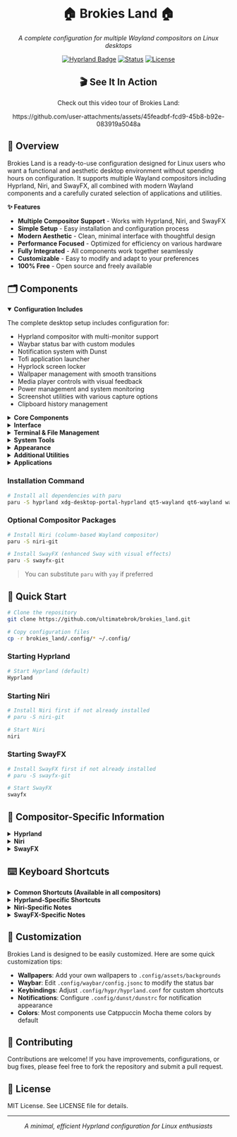 <h1 align="center">🏠 Brokies Land 🏠</h1>

<p align="center"><i>A complete configuration for multiple Wayland compositors on Linux desktops</i></p>

<p align="center">
  <a href="https://hyprland.org/"><img src="https://img.shields.io/badge/WM-Hyprland-blue" alt="Hyprland Badge"></a>
  <a href="https://github.com/ultimatebrok/brokies_land"><img src="https://img.shields.io/badge/Status-Active-green" alt="Status"></a>
  <a href="LICENSE"><img src="https://img.shields.io/badge/License-MIT-yellow" alt="License"></a>
</p>

<div align="center">
  <h2>🎬 See It In Action</h2>
  <p>Check out this video tour of Brokies Land:</p>
  <p>https://github.com/user-attachments/assets/45feadbf-fcd9-45b8-b92e-083919a5048a</p>
</div>

## 🌟 Overview

Brokies Land is a ready-to-use configuration designed for Linux users who want a functional and aesthetic desktop environment without spending hours on configuration. It supports multiple Wayland compositors including Hyprland, Niri, and SwayFX, all combined with modern Wayland components and a carefully curated selection of applications and utilities.

<b>✨ Features</b>

- **Multiple Compositor Support** - Works with Hyprland, Niri, and SwayFX
- **Simple Setup** - Easy installation and configuration process
- **Modern Aesthetic** - Clean, minimal interface with thoughtful design
- **Performance Focused** - Optimized for efficiency on various hardware
- **Fully Integrated** - All components work together seamlessly
- **Customizable** - Easy to modify and adapt to your preferences
- **100% Free** - Open source and freely available

## 🗂️ Components

<details open>
<summary><b>Configuration Includes</b></summary>
<p>The complete desktop setup includes configuration for:</p>

- Hyprland compositor with multi-monitor support
- Waybar status bar with custom modules
- Notification system with Dunst
- Tofi application launcher
- Hyprlock screen locker
- Wallpaper management with smooth transitions
- Media player controls with visual feedback
- Power management and system monitoring
- Screenshot utilities with various capture options
- Clipboard history management
</details>

<details>
<summary><b>Core Components</b></summary>

- `hyprland` - Wayland compositor
- `xdg-desktop-portal-hyprland` - XDG portal for Hyprland
</details>

<details>
<summary><b>Interface</b></summary>
<div class="content" style="margin-left: 15px;">

- <code>waybar</code> - Status bar for showing system information
- <code>tofi</code> - Minimal and fast application launcher
- <code>dunst</code> - Lightweight notification daemon
</div>
</details>

<details>
<summary><b>Terminal & File Management</b></summary>
<div class="content" style="margin-left: 15px;">

- <code>kitty</code> - Fast, feature-rich GPU-based terminal emulator
- <code>ghostty</code> - Modern, GPU-accelerated terminal alternative
- <code>nautilus</code> - GNOME's file manager with Wayland support
</div>
</details>

<details>
<summary><b>System Tools</b></summary>
<div class="content" style="margin-left: 15px;">

- <code>hyprlock</code> - Secure screen locker for Hyprland
- <code>hypridle</code> - Idle management daemon
- <code>wlogout</code> - Wayland logout menu
- <code>swww</code> - Efficient wallpaper daemon with smooth transitions
- <code>grimblast</code> - Screenshot utility with built-in editor
</div>
</details>

<details>
<summary><b>Appearance</b></summary>
<div class="content" style="margin-left: 15px;">

- <code>nwg-look</code> - GTK settings manager for Wayland
- <code>kvantum</code> - SVG-based Qt theme engine
- <code>noto-fonts-cjk</code> - Google Noto CJK fonts
- <code>bibata-cursor-theme</code> - Modern cursor theme
- <code>fluent-icon-theme-git</code> - Fluent design icon theme
- <a href="https://github.com/vinceliuice/Orchis-theme">Orchis-theme</a> - Modern GTK theme based on Material Design
</div>
</details>

<details>
<summary><b>Additional Utilities</b></summary>
<div class="content" style="margin-left: 15px;">

- <code>cliphist</code> - Wayland clipboard manager
- <code>qt5-wayland</code> & <code>qt6-wayland</code> - Wayland support for Qt applications
- <code>polkit-kde-agent</code> - Authentication agent for system permissions
- <code>brightnessctl</code> - Brightness control utility
- <code>playerctl</code> - Media player controller
- <code>pavucontrol</code> - PulseAudio volume control
- <code>bluez</code> & <code>bluez-utils</code> - Bluetooth protocol stack and utilities
- <code>jamesdsp</code> - Sound effects processor for PipeWire/PulseAudio
- <code>gnome-clocks</code> - Alarms, timers, and world clock application
</div>
</details>

<details>
<summary><b>Applications</b></summary>

- `zen-browser` - Web browser
- `visual-studio-code` - Code editor
- `zed-preview` - Alternative code editor
</details>

### Installation Command

```bash
# Install all dependencies with paru
paru -S hyprland xdg-desktop-portal-hyprland qt5-wayland qt6-wayland waybar kitty dunst tofi nautilus polkit-kde-agent swww brightnessctl grimblast-git hyprlock hypridle wleave-git wlogout playerctl pavucontrol cliphist nwg-look kvantum zen-browser-bin visual-studio-code-bin zed-preview-bin noto-fonts-cjk bluez bluez-utils ghostty jamesdsp bibata-cursor-theme fluent-icon-theme-git gnome-clocks
```

### Optional Compositor Packages

```bash
# Install Niri (column-based Wayland compositor)
paru -S niri-git

# Install SwayFX (enhanced Sway with visual effects)
paru -S swayfx-git
```

> You can substitute `paru` with `yay` if preferred

## 🚀 Quick Start

```bash
# Clone the repository
git clone https://github.com/ultimatebrok/brokies_land.git

# Copy configuration files
cp -r brokies_land/.config/* ~/.config/
```

### Starting Hyprland
```bash
# Start Hyprland (default)
Hyprland
```

### Starting Niri
```bash
# Install Niri first if not already installed
# paru -S niri-git

# Start Niri
niri
```

### Starting SwayFX
```bash
# Install SwayFX first if not already installed
# paru -S swayfx-git

# Start SwayFX
swayfx
```

## 🔄 Compositor-Specific Information

<details>
<summary><b>Hyprland</b></summary>
<p>Hyprland is the primary compositor for Brokies Land with full feature support including:</p>

- Dynamic tiling with dwindle layout
- Smooth animations and rounded corners
- Blur effects and shadows
- Special workspaces feature
- Performance mode script integration

<p>The configuration is extensively documented in <code>.config/hypr/hyprland.conf</code></p>
</details>

<details>
<summary><b>Niri</b></summary>
<p>Niri is a modern Wayland compositor with a column-based layout system:</p>

- Simple and predictable window management
- Clean, minimalist approach
- Spring-based animations
- Streamlined configuration with KDL format

<p>The configuration can be found in <code>.config/niri/config.kdl</code></p>

<p><b>Note:</b> Some Hyprland-specific features might not be available in Niri due to architectural differences.</p>
</details>

<details>
<summary><b>SwayFX</b></summary>
<p>SwayFX is an enhanced fork of Sway with additional visual effects:</p>

- Traditional i3-like tiling
- Enhanced blur and visual effects
- Compatibility with most Sway configurations
- Stable and reliable performance

<p>The configuration can be found in <code>.config/sway/config</code></p>

<p><b>Note:</b> Keyboard shortcuts may differ slightly from the Hyprland defaults.</p>
</details>

## ⌨️ Keyboard Shortcuts

<details>
<summary><b>Common Shortcuts (Available in all compositors)</b></summary>
<table align="center">
  <tr>
    <th>Shortcut</th>
    <th>Function</th>
  </tr>
  <tr>
    <td><code>SUPER + Return</code></td>
    <td>Open terminal (Ghostty)</td>
  </tr>
  <tr>
    <td><code>SUPER + E</code></td>
    <td>Open file manager (Nautilus)</td>
  </tr>
  <tr>
    <td><code>SUPER + B</code></td>
    <td>Open browser (Zen Browser)</td>
  </tr>
  <tr>
    <td><code>SUPER + C</code></td>
    <td>Open code editor (Zed)</td>
  </tr>
  <tr>
    <td><code>SUPER + T</code></td>
    <td>Open Trading View</td>
  </tr>
  <tr>
    <td><code>SUPER + A</code></td>
    <td>App launcher (Wofi/Tofi)</td>
  </tr>
  <tr>
    <td><code>SUPER + Q</code></td>
    <td>Close active window</td>
  </tr>
  <tr>
    <td><code>SUPER + F</code></td>
    <td>Toggle fullscreen</td>
  </tr>
  <tr>
    <td><code>SUPER + Space</code></td>
    <td>Toggle floating window</td>
  </tr>
  <tr>
    <td><code>SUPER + Arrow Keys</code></td>
    <td>Navigate between windows</td>
  </tr>
  <tr>
    <td><code>SUPER + SHIFT + Arrow Keys</code></td>
    <td>Move window in direction</td>
  </tr>
  <tr>
    <td><code>SUPER + 1-0</code></td>
    <td>Switch to workspace</td>
  </tr>
  <tr>
    <td><code>SUPER + SHIFT + 1-0</code></td>
    <td>Move window to workspace</td>
  </tr>
  <tr>
    <td><code>SUPER + L</code></td>
    <td>Lock screen</td>
  </tr>
  <tr>
    <td><code>SUPER + V</code></td>
    <td>Show clipboard history</td>
  </tr>
  <tr>
    <td><code>Print</code></td>
    <td>Screenshot full screen</td>
  </tr>
  <tr>
    <td><code>CTRL + Escape</code></td>
    <td>Restart Waybar</td>
  </tr>
</table>
</details>

<details>
<summary><b>Hyprland-Specific Shortcuts</b></summary>
<table align="center">
  <tr>
    <th>Shortcut</th>
    <th>Function</th>
  </tr>
  <tr>
    <td><code>SUPER + S</code></td>
    <td>Toggle special workspace</td>
  </tr>
  <tr>
    <td><code>SUPER + SHIFT + S</code></td>
    <td>Move to special workspace</td>
  </tr>
  <tr>
    <td><code>SUPER + M</code></td>
    <td>Exit Hyprland</td>
  </tr>
  <tr>
    <td><code>SUPER + N</code></td>
    <td>Change wallpaper</td>
  </tr>
  <tr>
    <td><code>SUPER + ALT + P</code></td>
    <td>Toggle performance modes</td>
  </tr>
  <tr>
    <td><code>SUPER + Print</code></td>
    <td>Screenshot current output</td>
  </tr>
  <tr>
    <td><code>SUPER + SHIFT + Print</code></td>
    <td>Screenshot active window</td>
  </tr>
  <tr>
    <td><code>SUPER + ALT + Print</code></td>
    <td>Screenshot selected area</td>
  </tr>
  <tr>
    <td><code>SUPER + ESCAPE</code></td>
    <td>Show logout menu</td>
  </tr>
</table>
</details>

<details>
<summary><b>Niri-Specific Notes</b></summary>
<p>Niri uses a column-based layout system rather than the dynamic tiling of Hyprland.</p>
<ul>
  <li>Window movement in Niri often moves entire columns of windows</li>
  <li>Niri doesn't have special workspaces like Hyprland</li>
  <li>To exit Niri, use <code>SUPER + M</code></li>
</ul>
<p>Full keybinding details can be found in <code>.config/niri/config.kdl</code></p>
</details>

<details>
<summary><b>SwayFX-Specific Notes</b></summary>
<p>SwayFX follows the i3-style keyboard shortcuts with some additions.</p>
<ul>
  <li>Layout management uses <code>SUPER + E</code> to toggle between split layouts</li>
  <li>Resize mode can be entered with <code>SUPER + R</code></li>
  <li>To exit SwayFX, use <code>SUPER + SHIFT + E</code></li>
</ul>
<p>Full keybinding details can be found in <code>.config/sway/config</code></p>
</details>

## 🎨 Customization

Brokies Land is designed to be easily customized. Here are some quick customization tips:

- **Wallpapers**: Add your own wallpapers to `.config/assets/backgrounds`
- **Waybar**: Edit `.config/waybar/config.jsonc` to modify the status bar
- **Keybindings**: Adjust `.config/hypr/hyprland.conf` for custom shortcuts
- **Notifications**: Configure `.config/dunst/dunstrc` for notification appearance
- **Colors**: Most components use Catppuccin Mocha theme colors by default

## 💖 Contributing

Contributions are welcome! If you have improvements, configurations, or bug fixes, please feel free to fork the repository and submit a pull request.

## 📜 License

MIT License. See LICENSE file for details.

<hr>

<p align="center"><i>A minimal, efficient Hyprland configuration for Linux enthusiasts</i></p>
